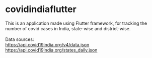 # covidindiaflutter

This is an application made using Flutter framework, for tracking the number of covid cases in India, state-wise and district-wise.<br><br>
Data sources:<br>
  https://api.covid19india.org/v4/data.json<br>
  https://api.covid19india.org/states_daily.json
